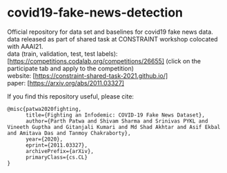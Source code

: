# covid19-fake-news-detection
Official repository for data set and baselines for covid19 fake news data. <br>
data released as part of shared task at CONSTRAINT workshop colocated with AAAI21. <br> 
data (train, validation, test, test labels): [https://competitions.codalab.org/competitions/26655] (click on the participate tab and apply to the competition)<br>
website: [https://constraint-shared-task-2021.github.io/] <br>
paper: [https://arxiv.org/abs/2011.03327] <br>

If you find this repository useful, please cite: 
```
@misc{patwa2020fighting,
      title={Fighting an Infodemic: COVID-19 Fake News Dataset}, 
      author={Parth Patwa and Shivam Sharma and Srinivas PYKL and Vineeth Guptha and Gitanjali Kumari and Md Shad Akhtar and Asif Ekbal and Amitava Das and Tanmoy Chakraborty},
      year={2020},
      eprint={2011.03327},
      archivePrefix={arXiv},
      primaryClass={cs.CL}
}
```
